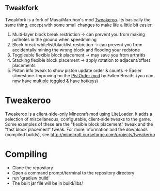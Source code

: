 ## Tweakfork
Tweakfork is a fork of Masa/Maruhon's mod [Tweakeroo](https://github.com/maruohon/tweakeroo). Its basically the same thing, except with some small changes to make life a little bit easier. 

1. Multi-layer block break restriction -> can prevent you from making potholes in the ground when speedmining
2. Block break whitelist/blacklist restriction -> can prevent you from accidentally mining the wrong block and flooding your redstone
3. Toggleable flexible block placement -> may save you from arthritis
4. Stacking flexible block placement -> apply rotation to adjacent/offset placements
5. Piston info tweak to show piston update order & counts -> Easier slimestone. Improving on the [PistOrder mod](https://github.com/Fallen-Breath/pistorder) by Fallen Breath. (you can now have multiple toggled & have hotkeys)


Tweakeroo
==============
Tweakeroo is a client-side-only Minecraft mod using LiteLoader.
It adds a selection of miscellaneous, configurable, client-side tweaks to the game.
Some examples of these are the "flexible block placement" tweak and the "fast block placement" tweak.
For more information and the downloads (compiled builds), see http://minecraft.curseforge.com/projects/tweakeroo

Compiling
=========
* Clone the repository
* Open a command prompt/terminal to the repository directory
* run 'gradlew build'
* The built jar file will be in build/libs/
